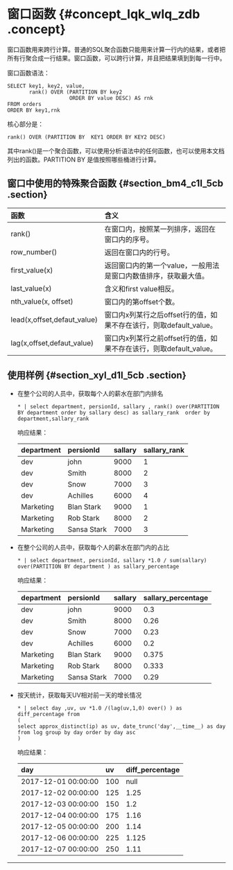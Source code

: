 # 窗口函数 {#concept_lqk_wlq_zdb .concept}

窗口函数用来跨行计算。普通的SQL聚合函数只能用来计算一行内的结果，或者把所有行聚合成一行结果。窗口函数，可以跨行计算，并且把结果填到到每一行中。

窗口函数语法：

```
SELECT key1, key2, value,
       rank() OVER (PARTITION BY key2
                    ORDER BY value DESC) AS rnk
FROM orders
ORDER BY key1,rnk
```

核心部分是：

```
rank() OVER (PARTITION BY  KEY1 ORDER BY KEY2 DESC)
```

其中rank\(\)是一个聚合函数，可以使用分析语法中的任何函数，也可以使用本文档列出的函数。PARTITION BY 是值按照哪些桶进行计算。

## 窗口中使用的特殊聚合函数 {#section_bm4_c1l_5cb .section}

|函数|含义|
|:-|:-|
|rank\(\)|在窗口内，按照某一列排序，返回在窗口内的序号。|
|row\_number\(\)|返回在窗口内的行号。|
|first\_value\(x\)|返回窗口内的第一个value，一般用法是窗口内数值排序，获取最大值。|
|last\_value\(x\)|含义和first value相反。|
|nth\_value\(x, offset\)|窗口内的第offset个数。|
|lead\(x,offset,defaut\_value\)|窗口内x列某行之后offset行的值，如果不存在该行，则取default\_value。|
|lag\(x,offset,defaut\_value\)|窗口内x列某行之前offset行的值，如果不存在该行，则取default\_value。|

## 使用样例 {#section_xyl_d1l_5cb .section}

-   在整个公司的人员中，获取每个人的薪水在部门内排名

    ```
    * | select department, persionId, sallary , rank() over(PARTITION BY department order by sallary desc) as sallary_rank  order by department,sallary_rank
    ```

    响应结果：

    |department|persionId|sallary|sallary\_rank|
    |:---------|:--------|:------|:------------|
    |dev|john|9000|1|
    |dev|Smith|8000|2|
    |dev|Snow|7000|3|
    |dev|Achilles|6000|4|
    |Marketing|Blan Stark|9000|1|
    |Marketing|Rob Stark|8000|2|
    |Marketing|Sansa Stark|7000|3|

-   在整个公司的人员中，获取每个人的薪水在部门内的占比

    ```
    * | select department, persionId, sallary *1.0 / sum(sallary) over(PARTITION BY department ) as sallary_percentage
    ```

    响应结果：

    |department|persionId|sallary|sallary\_percentage|
    |:---------|:--------|:------|:------------------|
    |dev|john|9000|0.3|
    |dev|Smith|8000|0.26|
    |dev|Snow|7000|0.23|
    |dev|Achilles|6000|0.2|
    |Marketing|Blan Stark|9000|0.375|
    |Marketing|Rob Stark|8000|0.333|
    |Marketing|Sansa Stark|7000|0.29|

-   按天统计，获取每天UV相对前一天的增长情况

    ```
    * | select day ,uv, uv *1.0 /(lag(uv,1,0) over() ) as diff_percentage from
    (
    select approx_distinct(ip) as uv, date_trunc('day',__time__) as day from log group by day order by day asc
    )
    ```

    响应结果：

    |day|uv|diff\_percentage|
    |:--|:-|:---------------|
    |2017-12-01 00:00:00|100|null|
    |2017-12-02 00:00:00|125|1.25|
    |2017-12-03 00:00:00|150|1.2|
    |2017-12-04 00:00:00|175|1.16|
    |2017-12-05 00:00:00|200|1.14|
    |2017-12-06 00:00:00|225|1.125|
    |2017-12-07 00:00:00|250|1.11|


****


